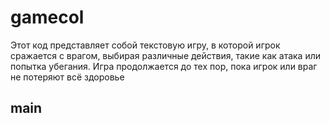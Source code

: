 # gamecol
Этот код представляет собой текстовую игру, в которой игрок сражается с врагом, выбирая различные действия, такие как атака или попытка убегания. Игра продолжается до тех пор, пока игрок или враг не потеряют всё здоровье

## main
```

```
